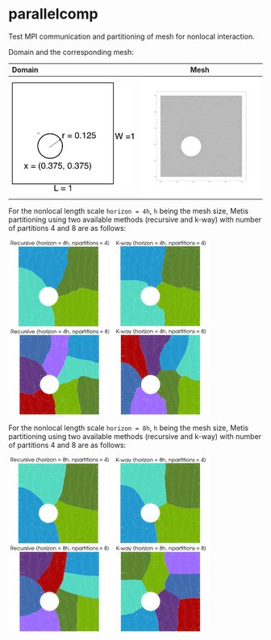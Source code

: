 # parallelcomp 

Test MPI communication and partitioning of mesh for nonlocal interaction. 

Domain and the corresponding mesh:

| Domain | Mesh |
| :--- | :---: |
| <img src="../common_data/domain.png" style="width:400px;"> | <img src="../common_data/mesh.png" style="width:400px;"> |

For the nonlocal length scale `horizon = 4h`, `h` being the mesh size, Metis partitioning using two available methods (recursive and k-way) with number of partitions 4 and 8 are as follows:

<img src="../common_data/view_horizon_4h.png" style="width:400px;">

For the nonlocal length scale `horizon = 8h`, `h` being the mesh size, Metis partitioning using two available methods (recursive and k-way) with number of partitions 4 and 8 are as follows:

<img src="../common_data/view_horizon_8h.png" style="width:400px;">


